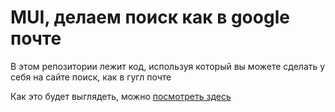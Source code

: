 # MUI, делаем поиск как в google почте

В этом репозитории лежит код, используя который вы можете сделать у себя на сайте поиск, как в гугл почте

Как это будет выглядеть, можно [посмотреть здесь](https://mui-search.digitalberd.com)

